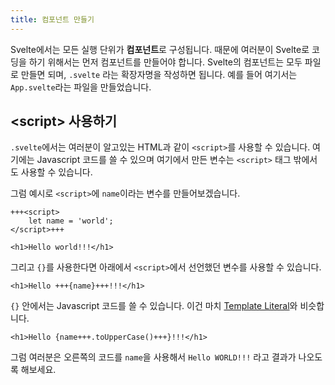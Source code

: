 ```yaml
---
title: 컴포넌트 만들기
---
```


Svelte에서는 모든 실행 단위가 **컴포넌트**로 구성됩니다. 때문에 여러분이 Svelte로 코딩을 하기 위해서는 먼저 컴포넌트를 만들어야 합니다. Svelte의 컴포넌트는 모두 파일로 만들면 되며, `.svelte` 라는 확장자명을 작성하면 됩니다. 예를 들어 여기서는 `App.svelte`라는 파일을 만들었습니다.



## &lt;script&gt; 사용하기

`.svelte`에서는 여러분이 알고있는 HTML과 같이 `<script>`를 사용할 수 있습니다. 여기에는 Javascript 코드를 쓸 수 있으며 여기에서 만든 변수는 `<script>` 태그 밖에서도 사용할 수 있습니다.

그럼 예시로 `<script>`에 `name`이라는 변수를 만들어보겠습니다.

```svelte
+++<script>
	let name = 'world';
</script>+++

<h1>Hello world!!!</h1>
```

그리고 `{}`를 사용한다면 아래에서 `<script>`에서 선언했던 변수를 사용할 수 있습니다.

```svelte
<h1>Hello +++{name}+++!!!</h1>
```

`{}` 안에서는 Javascript 코드를 쓸 수 있습니다. 이건 마치 [Template Literal](https://developer.mozilla.org/ko/docs/Web/JavaScript/Reference/Template_literals)와 비슷합니다.

```svelte
<h1>Hello {name+++.toUpperCase()+++}!!!</h1>
```

그럼 여러분은 오른쪽의 코드를 `name`을 사용해서 `Hello WORLD!!!` 라고 결과가 나오도록 해보세요.